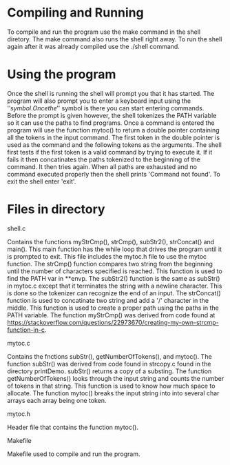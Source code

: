 # Compiling and Running

To compile and run the program use the make command in the shell diretory. The make command also runs the shell right away.
To run the shell again after it was already compiled use the ./shell command.

# Using the program

Once the shell is running the shell will prompt you that it has started.
The program will also prompt you to enter a keyboard input using the '$' symbol. Once the '$' symbol is there you can start entering commands.
Before the prompt is given however, the shell tokenizes the PATH variable so it can use the paths to find programs.
Once a command is entered the program will use the function mytoc() to return a double pointer containing all the tokens in the input command.
The first token in the double pointer is used as the command and the following tokens as the arguments.
The shell first tests if the first token is a valid command by trying to execute it. If it fails it then concatinates the paths tokenized to the beginning of the command. It then tries again. When all paths are exhausted and no command executed properly then the shell prints 'Command not found'.
To exit the shell enter 'exit'.

# Files in directory

shell.c

Contains the functions myStrCmp(), strCmp(), subStr2(), strConcat() and main(). This main function has the while loop that drives the program until it is prompted to exit. This file includes the mytoc.h file to use the mytoc function.
The strCmp() function compares two string from the beginning until the number of characters specified is reached. This function is used to find the PATH var in **envp.
The subStr2() function is the same as subStr() in mytoc.c except that it terminates the string with a newline character. This is done so the tokenizer can recognize the end of an input.
The strConcat() function is used to concatinate two string and add a '/' character in the middle. This function is used to create a proper path using the paths in the PATH variable.
The function myStrCmp() was derived from code found at https://stackoverflow.com/questions/22973670/creating-my-own-strcmp-function-in-c. 

mytoc.c

Contains the fnctions subStr(), getNumberOfTokens(), and mytoc().
The function subStr() was derived from code found in strcopy.c found in the directory printDemo. subStr() returns a copy of a substing.
The function getNumberOfTokens() looks through the input string and counts the number of tokens in that string. This function is used to know how much space to allocate.
The function mytoc() breaks the input string into into several char arrays each array being one token.

mytoc.h

Header file that contains the function mytoc().

Makefile

Makefile used to compile and run the program.



